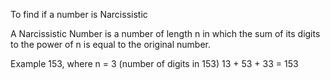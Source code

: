 To find if a number is Narcissistic

A Narcissistic Number is a number of length n in which the sum of its digits to the power of n is equal to the original number. 

Example 
153, where n = 3 (number of digits in 153)
13 + 53 + 33 = 153
